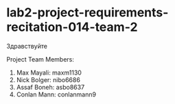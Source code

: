 # lab2-project-requirements-recitation-014-team-2
Здравствуйте

Project Team Members:
1. Max Mayali: maxm1130 <br />
2. Nick Bolger: nibo6686 <br />
3. Assaf Boneh: asbo8637 <br />
4. Conlan Mann: conlanmann9 <br />
